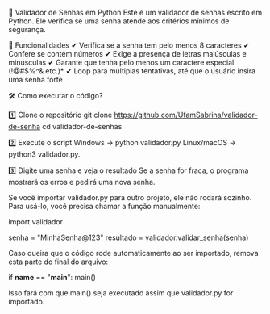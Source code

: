 🔐 Validador de Senhas em Python
Este é um validador de senhas escrito em Python. Ele verifica se uma senha atende aos critérios mínimos de segurança.

📌 Funcionalidades
✔ Verifica se a senha tem pelo menos 8 caracteres
✔ Confere se contém números
✔ Exige a presença de letras maiúsculas e minúsculas
✔ Garante que tenha pelo menos um caractere especial (!@#$%^& etc.)*
✔ Loop para múltiplas tentativas, até que o usuário insira uma senha forte

🛠 Como executar o código?

1️⃣ Clone o repositório
git clone https://github.com/UfamSabrina/validador-de-senha
cd validador-de-senhas

2️⃣ Execute o script
Windows -> python validador.py
Linux/macOS -> python3 validador.py.

3️⃣ Digite uma senha e veja o resultado
Se a senha for fraca, o programa mostrará os erros e pedirá uma nova senha.

Se você importar validador.py para outro projeto, ele não rodará sozinho. Para usá-lo, você precisa chamar a função manualmente:


import validador

senha = "MinhaSenha@123"
resultado = validador.validar_senha(senha)


Caso queira que o código rode automaticamente ao ser importado, remova esta parte do final do arquivo:


if __name__ == "__main__":
    main()

  
Isso fará com que main() seja executado assim que validador.py for importado.

